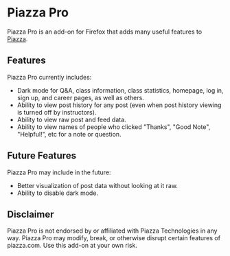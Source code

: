 # Piazza Pro
Piazza Pro is an add-on for Firefox that adds many useful features to
[Piazza](https://piazza.com/).

## Features
Piazza Pro currently includes:
 - Dark mode for Q&A, class information, class statistics, homepage,
   log in, sign up, and career pages, as well as others.
 - Ability to view post history for any post
   (even when post history viewing is turned off by instructors).
 - Ability to view raw post and feed data.
 - Ability to view names of people who clicked
  "Thanks", "Good Note", "Helpful!", etc for a note or question.

## Future Features
Piazza Pro may include in the future:
 - Better visualization of post data without looking at it raw.
 - Ability to disable dark mode.

## Disclaimer
Piazza Pro is not endorsed by or affiliated with Piazza Technologies in any
way. Piazza Pro may modify, break, or otherwise disrupt certain features of
piazza.com. Use this add-on at your own risk.
